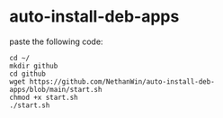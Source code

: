 # auto-install-deb-apps
paste the following code:
```
cd ~/
mkdir github
cd github
wget https://github.com/NethanWin/auto-install-deb-apps/blob/main/start.sh
chmod +x start.sh
./start.sh
```
